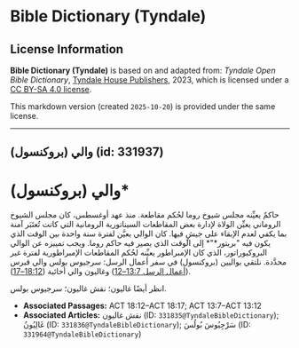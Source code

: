 # Bible Dictionary (Tyndale)

## License Information

**Bible Dictionary (Tyndale)** is based on and adapted from: _Tyndale Open Bible Dictionary_, [Tyndale House Publishers](https://tyndaleopenresources.com/), 2023, which is licensed under a [CC BY-SA 4.0 license](https://creativecommons.org/licenses/by-sa/4.0/legalcode.en).

This markdown version (created `2025-10-20`) is provided under the same license.



--------------------------------

## والي (بروكنسول) (id: 331937)

والي (بروكنسول)\*
=================

حاكمٌ يعيِّنه مجلس شيوخ روما لحُكم مقاطعة. منذ عهد أوغسطس، كان مجلس الشيوخ الروماني يعيِّن الولاة لإدارة بعض المقاطعات السيناتورية الرومانية التي كانت تُعتَبَر آمنة بما يكفي لعدم الإبقاء على جيشٍ فيها. كان الوالي يعيَّن لفترة سنة واحدة بين الوقت الذي يكون فيه "بريتور*"* إلى الوقت الذي يصير فيه حاكم روما. ويجب تمييزه عن الوالي البروكيوراتور، الذي كان الإمبراطور يعيِّنه لحُكم المقاطعات الإمبراطورية لفترة غير محدَّدة. نلتقي بواليين (بروكنسول) في سفر أعمال الرسل: سرجيوس بولس والي قبرس ([أعمال الرسل 13:7–12](https://ref.ly/Acts13:7-Acts13:12)) وغاليون والي أخائية ([18:12–17](https://ref.ly/Acts18:12-Acts18:17)).

انظر أيضًا غاليون؛ نقش غاليون؛ سرجيوس بولس.

* **Associated Passages:** ACT 18:12–ACT 18:17; ACT 13:7–ACT 13:12
* **Associated Articles:** نقش غاليون (ID: `331835@TyndaleBibleDictionary`); غَالِيُونُ (ID: `331836@TyndaleBibleDictionary`); سَرْجِيُوسَ بُولُسَ (ID: `331964@TyndaleBibleDictionary`)

